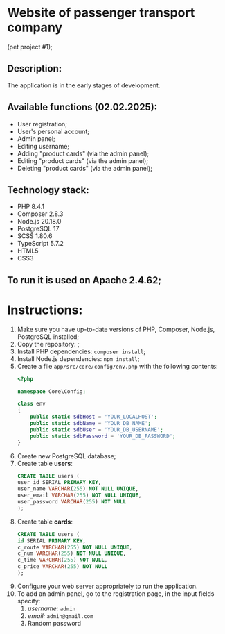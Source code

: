 # Website of passenger transport company
(pet project #1);

## Description:
The application is in the early stages of development.

## Available functions (02.02.2025):
* User registration;
* User's personal account;
* Admin panel;
* Editing username;
* Adding "product cards" (via the admin panel);
* Editing "product cards" (via the admin panel);
* Deleting "product cards" (via the admin panel);

## Technology stack:
* PHP 8.4.1
* Composer 2.8.3
* Node.js 20.18.0
* PostgreSQL 17
* SCSS 1.80.6
* TypeScript 5.7.2
* HTML5
* CSS3

## To run it is used on Apache 2.4.62;

# Instructions:
1. Make sure you have up-to-date versions of PHP, Composer, Node.js, PostgreSQL installed;
2. Copy the repository: ;
3. Install PHP dependencies: `composer install`;
4. Install Node.js dependencies: `npm install`;
5. Create a file `app/src/core/config/env.php` with the following contents:
	```php
	<?php

	namespace Core\Config;

	class env
	{
		public static $dbHost = 'YOUR_LOCALHOST';
		public static $dbName = 'YOUR_DB_NAME';
		public static $dbUser = 'YOUR_DB_USERNAME';
		public static $dbPassword = 'YOUR_DB_PASSWORD';
	}
	```
6. Create new PostgreSQL database;
7. Create table **users**:
	```sql
	CREATE TABLE users (
	user_id SERIAL PRIMARY KEY,
	user_name VARCHAR(255) NOT NULL UNIQUE,
	user_email VARCHAR(255) NOT NULL UNIQUE,
	user_password VARCHAR(255) NOT NULL
	);
	```
8. Create table **cards**:
	```sql
	CREATE TABLE users (
	id SERIAL PRIMARY KEY,
	c_route VARCHAR(255) NOT NULL UNIQUE,
	c_num VARCHAR(255) NOT NULL UNIQUE,
	c_time VARCHAR(255) NOT NULL,
	c_price VARCHAR(255) NOT NULL
	);
	```
9. Configure your web server appropriately to run the application.
10. To add an admin panel, go to the registration page, in the input fields specify:
	1. *username:* `admin`
	2. *email:* `admin@gmail.com`
	3. Random password